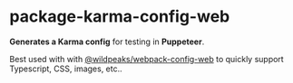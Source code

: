 # package-karma-config-web

**Generates a Karma config** for testing in **Puppeteer**.

Best used with with [@wildpeaks/webpack-config-web]() to quickly support Typescript, CSS, images, etc..




